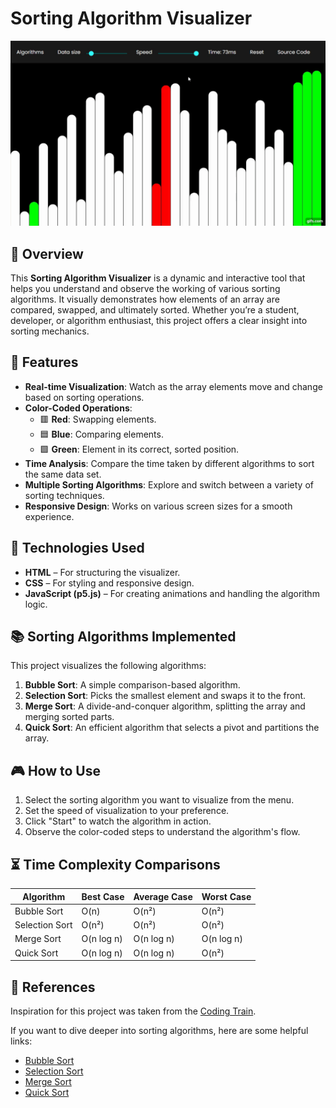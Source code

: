 # Sorting Algorithm Visualizer

![Sorting Algorithm Visualization](https://github.com/Shivansh3270/Sorting-Visualizer/blob/main/image/gif.gif)

## 🚀 Overview
This **Sorting Algorithm Visualizer** is a dynamic and interactive tool that helps you understand and observe the working of various sorting algorithms. It visually demonstrates how elements of an array are compared, swapped, and ultimately sorted. Whether you’re a student, developer, or algorithm enthusiast, this project offers a clear insight into sorting mechanics.

## 📝 Features
- **Real-time Visualization**: Watch as the array elements move and change based on sorting operations.
- **Color-Coded Operations**:
  - 🟥 **Red**: Swapping elements.
  - 🟦 **Blue**: Comparing elements.
  - 🟩 **Green**: Element in its correct, sorted position.
- **Time Analysis**: Compare the time taken by different algorithms to sort the same data set.
- **Multiple Sorting Algorithms**: Explore and switch between a variety of sorting techniques.
- **Responsive Design**: Works on various screen sizes for a smooth experience.

## 🔧 Technologies Used
- **HTML** – For structuring the visualizer.
- **CSS** – For styling and responsive design.
- **JavaScript (p5.js)** – For creating animations and handling the algorithm logic.

## 📚 Sorting Algorithms Implemented
This project visualizes the following algorithms:
1. **Bubble Sort**: A simple comparison-based algorithm.
2. **Selection Sort**: Picks the smallest element and swaps it to the front.
3. **Merge Sort**: A divide-and-conquer algorithm, splitting the array and merging sorted parts.
4. **Quick Sort**: An efficient algorithm that selects a pivot and partitions the array.

## 🎮 How to Use
1. Select the sorting algorithm you want to visualize from the menu.
2. Set the speed of visualization to your preference.
3. Click "Start" to watch the algorithm in action.
4. Observe the color-coded steps to understand the algorithm's flow.

## ⏳ Time Complexity Comparisons
| Algorithm      | Best Case     | Average Case  | Worst Case    |
|----------------|---------------|---------------|---------------|
| Bubble Sort    | O(n)          | O(n²)         | O(n²)         |
| Selection Sort | O(n²)         | O(n²)         | O(n²)         |
| Merge Sort     | O(n log n)    | O(n log n)    | O(n log n)    |
| Quick Sort     | O(n log n)    | O(n log n)    | O(n²)         |


## 📜 References
Inspiration for this project was taken from the [Coding Train](https://thecodingtrain.com/).

If you want to dive deeper into sorting algorithms, here are some helpful links:
- [Bubble Sort](https://en.wikipedia.org/wiki/Bubble_sort)
- [Selection Sort](https://en.wikipedia.org/wiki/Selection_sort)
- [Merge Sort](https://en.wikipedia.org/wiki/Merge_sort)
- [Quick Sort](https://en.wikipedia.org/wiki/Quicksort)
